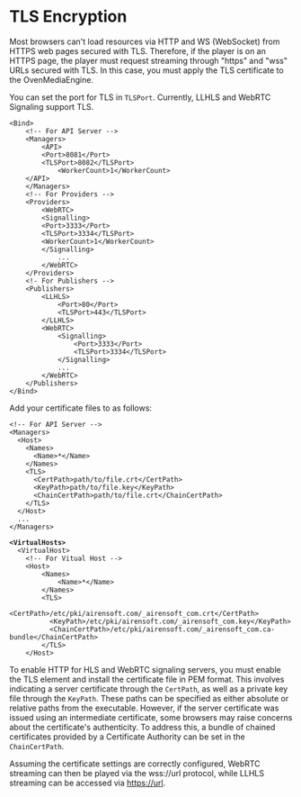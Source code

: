 # TLS Encryption

Most browsers can't load resources via HTTP and WS (WebSocket) from HTTPS web pages secured with TLS. Therefore, if the player is on an HTTPS page, the player must request streaming through "https" and "wss" URLs secured with TLS. In this case, you must apply the TLS certificate to the OvenMediaEngine.

You can set the port for TLS in `TLSPort`. Currently, LLHLS and WebRTC Signaling support TLS.

```markup
<Bind>
    <!-- For API Server -->
    <Managers>
	    <API>
	    <Port>8081</Port>
	    <TLSPort>8082</TLSPort>
            <WorkerCount>1</WorkerCount>
	</API>
    </Managers>
    <!-- For Providers -->
    <Providers>
        <WebRTC>
	    <Signalling>
		<Port>3333</Port>
		<TLSPort>3334</TLSPort>
		<WorkerCount>1</WorkerCount>
	    </Signalling>
            ...
        </WebRTC>
    </Providers>
    <!- For Publishers -->
    <Publishers>
        <LLHLS>
            <Port>80</Port>
            <TLSPort>443</TLSPort>
        </LLHLS>
        <WebRTC>
            <Signalling>
                <Port>3333</Port>
                <TLSPort>3334</TLSPort>
            </Signalling>
            ...
        </WebRTC>
    </Publishers>
</Bind>
```

Add your certificate files to  as follows:

<pre class="language-markup"><code class="lang-markup">&#x3C;!-- For API Server -->
&#x3C;Managers>
  &#x3C;Host>
    &#x3C;Names>
      &#x3C;Name>*&#x3C;/Name>
    &#x3C;/Names>
    &#x3C;TLS>
      &#x3C;CertPath>path/to/file.crt&#x3C;/CertPath>
      &#x3C;KeyPath>path/to/file.key&#x3C;/KeyPath>
      &#x3C;ChainCertPath>path/to/file.crt&#x3C;/ChainCertPath>
    &#x3C;/TLS>
  &#x3C;/Host>
  ...
&#x3C;/Managers>

<strong>&#x3C;VirtualHosts>
</strong>  &#x3C;VirtualHost>
    &#x3C;!-- For Vitual Host -->
    &#x3C;Host>
        &#x3C;Names>
            &#x3C;Name>*&#x3C;/Name>
        &#x3C;/Names>
        &#x3C;TLS>
          &#x3C;CertPath>/etc/pki/airensoft.com/_airensoft_com.crt&#x3C;/CertPath>
          &#x3C;KeyPath>/etc/pki/airensoft.com/_airensoft_com.key&#x3C;/KeyPath>
          &#x3C;ChainCertPath>/etc/pki/airensoft.com/_airensoft_com.ca-bundle&#x3C;/ChainCertPath>
        &#x3C;/TLS>
    &#x3C;/Host>
</code></pre>

To enable HTTP for HLS and WebRTC signaling servers, you must enable the TLS element and install the certificate file in PEM format. This involves indicating a server certificate through the `CertPath`, as well as a private key file through the `KeyPath`. These paths can be specified as either absolute or relative paths from the executable. However, if the server certificate was issued using an intermediate certificate, some browsers may raise concerns about the certificate's authenticity. To address this, a bundle of chained certificates provided by a Certificate Authority can be set in the `ChainCertPath`.

Assuming the certificate settings are correctly configured, WebRTC streaming can then be played via the wss://url protocol, while LLHLS streaming can be accessed via [https://url](https://url/).






